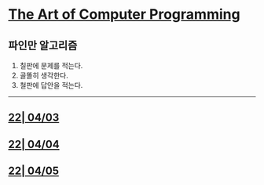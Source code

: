 
# [The Art of Computer Programming](../../README.md)

## 파인만 알고리즘

1. 칠판에 문제를 적는다.
2. 골똘히 생각한다.
3. 철판에 답안을 적는다.

---

## [22| 04/03](./TLI/22_04_03/220403.md)

## [22| 04/04](./TLI/22_04_04/220404.md)

## [22| 04/05](./TLI/22_04_05/220405.md)
